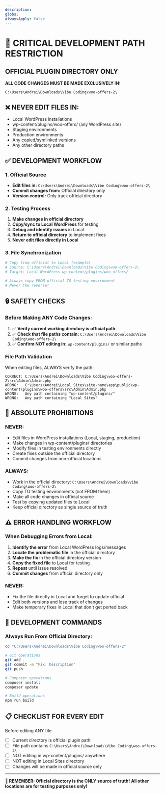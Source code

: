 ```yaml
---
description:
globs:
alwaysApply: false
---
```

# 🚨 CRITICAL DEVELOPMENT PATH RESTRICTION

## **OFFICIAL PLUGIN DIRECTORY ONLY**
**ALL CODE CHANGES MUST BE MADE EXCLUSIVELY IN:**
```
C:\Users\Andrei\Downloads\Vibe Coding\woo-offers-2\
```

## **❌ NEVER EDIT FILES IN:**
- Local WordPress installations
- wp-content/plugins/woo-offers/ (any WordPress site)
- Staging environments  
- Production environments
- Any copied/symlinked versions
- Any other directory paths

## **✅ DEVELOPMENT WORKFLOW**

### **1. Official Source**
- **Edit files in:** `C:\Users\Andrei\Downloads\Vibe Coding\woo-offers-2\`
- **Commit changes from:** Official directory only
- **Version control:** Only track official directory

### **2. Testing Process**
1. **Make changes in official directory**
2. **Copy/sync to Local WordPress** for testing
3. **Debug and identify issues** in Local
4. **Return to official directory** to implement fixes
5. **Never edit files directly in Local**

### **3. File Synchronization**
```bash
# Copy from official to Local (example)
# Source: C:\Users\Andrei\Downloads\Vibe Coding\woo-offers-2\
# Target: Local WordPress wp-content/plugins/woo-offers/

# Always copy FROM official TO testing environment
# Never the reverse!
```

## **🔒 SAFETY CHECKS**

### **Before Making ANY Code Changes:**
1. ✅ **Verify current working directory is official path**
2. ✅ **Check that file paths contain:** `C:\Users\Andrei\Downloads\Vibe Coding\woo-offers-2\`
3. ✅ **Confirm NOT editing in:** `wp-content/plugins/` or similar paths

### **File Path Validation**
When editing files, ALWAYS verify the path:
```
CORRECT: C:\Users\Andrei\Downloads\Vibe Coding\woo-offers-2\src\Admin\Admin.php
WRONG:   C:\Users\Andrei\Local Sites\site-name\app\public\wp-content\plugins\woo-offers\src\Admin\Admin.php
WRONG:   Any path containing "wp-content/plugins/"
WRONG:   Any path containing "Local Sites"
```

## **🚫 ABSOLUTE PROHIBITIONS**

### **NEVER:**
- Edit files in WordPress installations (Local, staging, production)
- Make changes in wp-content/plugins/ directories
- Modify files in testing environments directly
- Create fixes outside the official directory
- Commit changes from non-official locations

### **ALWAYS:**
- Work in the official directory: `C:\Users\Andrei\Downloads\Vibe Coding\woo-offers-2\`
- Copy TO testing environments (not FROM them)
- Make all code changes in official source
- Test by copying updated files to Local
- Keep official directory as single source of truth

## **⚠️ ERROR HANDLING WORKFLOW**

### **When Debugging Errors from Local:**
1. **Identify the error** from Local WordPress logs/messages
2. **Locate the problematic file** in the official directory
3. **Make the fix** in the official directory version
4. **Copy the fixed file** to Local for testing
5. **Repeat** until issue resolved
6. **Commit changes** from official directory only

### **NEVER:**
- Fix the file directly in Local and forget to update official
- Edit both versions and lose track of changes
- Make temporary fixes in Local that don't get ported back

## **🔧 DEVELOPMENT COMMANDS**

### **Always Run From Official Directory:**
```bash
cd "C:\Users\Andrei\Downloads\Vibe Coding\woo-offers-2"

# Git operations
git add .
git commit -m "Fix: Description"
git push

# Composer operations  
composer install
composer update

# Build operations
npm run build
```

## **📋 CHECKLIST FOR EVERY EDIT**

Before editing ANY file:
- [ ] Current directory is official plugin path
- [ ] File path contains `C:\Users\Andrei\Downloads\Vibe Coding\woo-offers-2\`
- [ ] NOT editing in wp-content/plugins/ anywhere
- [ ] NOT editing in Local Sites directory
- [ ] Changes will be made in official source only

---

**🎯 REMEMBER: Official directory is the ONLY source of truth!**
**All other locations are for testing purposes only!**
